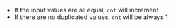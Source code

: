 + If the input values are all equal, `cnt` will increment
+ If there are no duplicated values, `cnt` will be always 1
